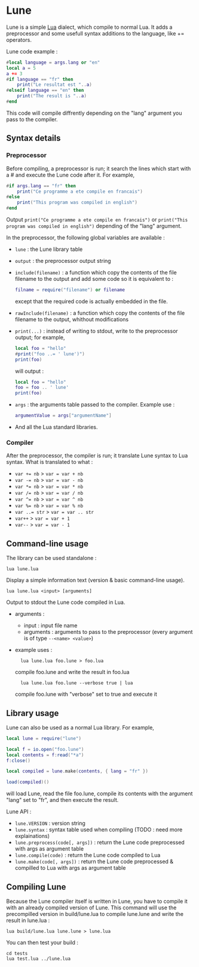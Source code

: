 Lune
====

Lune is a simple [Lua](http://www.lua.org) dialect, which compile to normal Lua. It adds a preprocessor and some usefull syntax additions to the language, like += operators.

Lune code example :

````lua
#local language = args.lang or "en"
local a = 5
a += 3
#if language == "fr" then
	print("Le resultat est "..a)
#elseif language == "en" then
	print("The result is "..a)
#end
````

This code will compile diffrently depending on the "lang" argument you pass to the compiler.

Syntax details
--------------
### Preprocessor
Before compiling, a preprocessor is run; it search the lines which start with a # and execute the Lune code after it.
For example,

````lua
#if args.lang == "fr" then
	print("Ce programme a ete compile en francais")
#else
	print("This program was compiled in english")
#end
````

Output ````print("Ce programme a ete compile en francais")```` or ````print("This program was compiled in english")```` depending of the "lang" argument.

In the preprocessor, the following global variables are available :
* ````lune```` : the Lune library table
* ````output```` : the preprocessor output string
* ````include(filename)```` : a function which copy the contents of the file filename to the output and add some code so it is equivalent to :

	````lua
	filname = require("filename") or filename
	````

	except that the required code is actually embedded in the file.
* ````rawInclude(filename)```` : a function which copy the contents of the file filename to the output, whithout modifications
* ````print(...)```` : instead of writing to stdout, write to the preprocessor output; for example,
	
	````lua
	local foo = "hello"
	#print("foo ..= ' lune')")
	print(foo)
	````

	will output :

	````lua
	local foo = "hello"
	foo = foo .. ' lune'
	print(foo)
	````

* ````args```` : the arguments table passed to the compiler. Example use :

	````lua
	argumentValue = args["argumentName"]
	````

* And all the Lua standard libraries.

### Compiler
After the preprocessor, the compiler is run; it translate Lune syntax to Lua syntax. What is translated to what :
* ````var += nb````		>	````var = var + nb````
* ````var -= nb````		>	````var = var - nb````
* ````var *= nb````		>	````var = var * nb````
* ````var /= nb````		>	````var = var / nb````
* ````var ^= nb````		>	````var = var ^ nb````
* ````var %= nb````		>	````var = var % nb````
* ````var ..= str````	>	````var = var .. str````
* ````var++````			>	````var = var + 1````
* ````var--````			>	````var = var - 1````

Command-line usage
------------------
The library can be used standalone :

	lua lune.lua

Display a simple information text (version & basic command-line usage).

	lua lune.lua <input> [arguments]

Output to stdout the Lune code compiled in Lua.
* arguments :
	* input : input file name
	* arguments : arguments to pass to the preprocessor (every argument is of type ````--<name> <value>````)
* example uses :

		lua lune.lua foo.lune > foo.lua

	compile foo.lune and write the result in foo.lua

		lua lune.lua foo.lune --verbose true | lua

	compile foo.lune with "verbose" set to true and execute it

Library usage
-------------
Lune can also be used as a normal Lua library. For example,
````lua
local lune = require("lune")

local f = io.open("foo.lune")
local contents = f:read("*a")
f:close()

local compiled = lune.make(contents, { lang = "fr" })

load(compiled)()
````
will load Lune, read the file foo.lune, compile its contents with the argument "lang" set to "fr", and then execute the result.

Lune API :
* ````lune.VERSION```` : version string
* ````lune.syntax```` : syntax table used when compiling (TODO : need more explainations)
* ````lune.preprocess(code[, args])```` : return the Lune code preprocessed with args as argument table
* ````lune.compile(code)```` : return the Lune code compiled to Lua
* ````lune.make(code[, args])```` : return the Lune code preprocessed & compilled to Lua with args as argument table

Compiling Lune
--------------
Because the Lune compiler itself is written in Lune, you have to compile it with an already compiled version of Lune. This command will use the precompilled version in build/lune.lua to compile lune.lune and write the result in lune.lua :

````
lua build/lune.lua lune.lune > lune.lua
````

You can then test your build :

````
cd tests
lua test.lua ../lune.lua
````